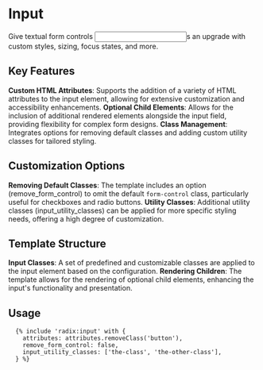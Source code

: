 # Input

Give textual form controls <input>s an upgrade with custom styles, sizing, focus states, and more.

## Key Features

**Custom HTML Attributes**: Supports the addition of a variety of HTML attributes to the input element, allowing for extensive customization and accessibility enhancements.
**Optional Child Elements**: Allows for the inclusion of additional rendered elements alongside the input field, providing flexibility for complex form designs.
**Class Management**: Integrates options for removing default classes and adding custom utility classes for tailored styling.

## Customization Options

**Removing Default Classes**: The template includes an option (remove_form_control) to omit the default `form-control` class, particularly useful for checkboxes and radio buttons.
**Utility Classes**: Additional utility classes (input_utility_classes) can be applied for more specific styling needs, offering a high degree of customization.

## Template Structure

**Input Classes**: A set of predefined and customizable classes are applied to the input element based on the configuration.
**Rendering Children**: The template allows for the rendering of optional child elements, enhancing the input's functionality and presentation.

## Usage

```twig
  {% include 'radix:input' with {
    attributes: attributes.removeClass('button'),
    remove_form_control: false,
    input_utility_classes: ['the-class', 'the-other-class'],
  } %}
```
